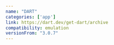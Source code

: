 ```yaml
---
name: "DART"
categories: ['app']
link: https://dart.dev/get-dart/archive
compatibility: emulation
versionFrom: "3.0.7"
---
```


